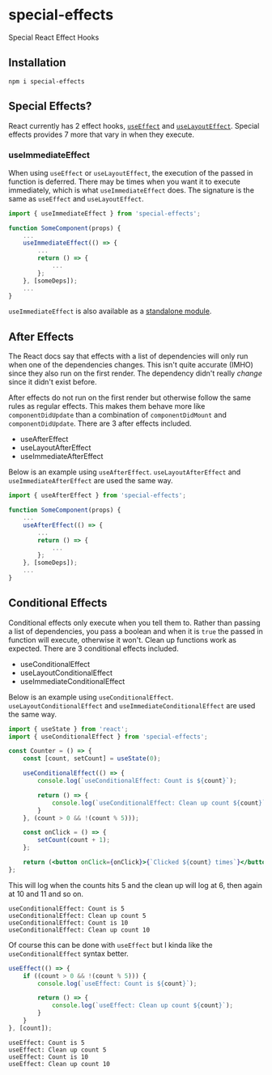 # special-effects
Special React Effect Hooks

## Installation
`npm i special-effects`

## Special Effects?
React currently has 2 effect hooks, [`useEffect`](https://reactjs.org/docs/hooks-reference.html#useeffect) and [`useLayoutEffect`](https://reactjs.org/docs/hooks-reference.html#uselayouteffect). Special effects provides 7 more that vary in when they execute.

### useImmediateEffect
When using `useEffect` or `useLayoutEffect`, the execution of the passed in function is deferred. There may be times when you want it to execute immediately, which is what `useImmediateEffect` does. The signature is the same as `useEffect` and `useLayoutEffect`.

```jsx
import { useImmediateEffect } from 'special-effects';

function SomeComponent(props) {
    ...
    useImmediateEffect(() => {
        ...
        return () => {
            ...
        };
    }, [someDeps]);
    ...
}
```

`useImmediateEffect` is also available as a [standalone module](https://www.npmjs.com/package/use-immediate-effect).

## After Effects
The React docs say that effects with a list of dependencies will only run when one of the dependencies changes. This isn't quite accurate (IMHO) since they also run on the first render. The dependency didn't really *change* since it didn't exist before.

After effects do not run on the first render but otherwise follow the same rules as regular effects. This makes them behave more like `componentDidUpdate` than a combination of `componentDidMount` and `componentDidUpdate`. There are 3 after effects included.

- useAfterEffect
- useLayoutAfterEffect
- useImmediateAfterEffect

Below is an example using `useAfterEffect`. `useLayoutAfterEffect` and `useImmediateAfterEffect` are used the same way.

```jsx
import { useAfterEffect } from 'special-effects';

function SomeComponent(props) {
    ...
    useAfterEffect(() => {
        ...
        return () => {
            ...
        };
    }, [someDeps]);
    ...
}
```

## Conditional Effects
Conditional effects only execute when you tell them to. Rather than passing a list of dependencies, you pass a boolean and when it is `true` the passed in function will execute, otherwise it won't. Clean up functions work as expected. There are 3 conditional effects included.

- useConditionalEffect
- useLayoutConditionalEffect
- useImmediateConditionalEffect

Below is an example using `useConditionalEffect`. `useLayoutConditionalEffect` and `useImmediateConditionalEffect` are used the same way.

```jsx
import { useState } from 'react';
import { useConditionalEffect } from 'special-effects';

const Counter = () => {
    const [count, setCount] = useState(0);

    useConditionalEffect(() => {
        console.log(`useConditionalEffect: Count is ${count}`);

        return () => {
            console.log(`useConditionalEffect: Clean up count ${count}`);
        }
    }, (count > 0 && !(count % 5)));

    const onClick = () => {
        setCount(count + 1);
    };

    return (<button onClick={onClick}>{`Clicked ${count} times`}</button>);
};
```
This will log when the counts hits 5 and the clean up will log at 6, then again at 10 and 11 and so on.
```
useConditionalEffect: Count is 5
useConditionalEffect: Clean up count 5
useConditionalEffect: Count is 10
useConditionalEffect: Clean up count 10
```

Of course this can be done with `useEffect` but I kinda like the `useConditionalEffect` syntax better.

```jsx
useEffect(() => {
    if ((count > 0 && !(count % 5))) {
        console.log(`useEffect: Count is ${count}`);

        return () => {
            console.log(`useEffect: Clean up count ${count}`);
        }
    }
}, [count]);
```
```
useEffect: Count is 5
useEffect: Clean up count 5
useEffect: Count is 10
useEffect: Clean up count 10
```